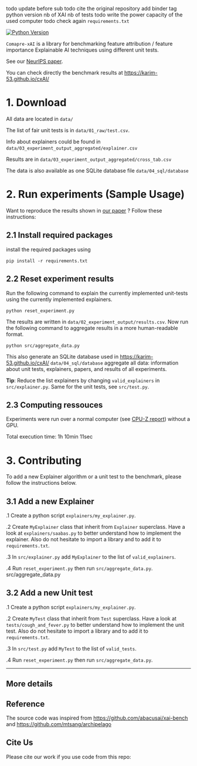 todo update before sub
todo cite the original repository
add binder tag
python version
nb of XAI nb of tests 
todo write the power capacity of the used computer 
todo check again `requirements.txt`

[![Python Version](https://img.shields.io/badge/python-v3.8.3-blue)]()

[//]: # (<p align="center"><img src="img/banner.svg" width=700 /></p>)

`Comapre-xAI` is a library for benchmarking feature attribution / feature importance Explainable AI techniques using different unit tests. 

See our [NeurIPS paper][arxiv].

You can check directly the benchmark results at https://karim-53.github.io/cxAI/

[//]: # (<p align="center"><img src="img/overview_figure.svg" width=700 /></p>)

# 1. Download
All data are located in `data/`

The list of fair unit tests is in `data/01_raw/test.csv`.

Info about explainers could be found in `data/03_experiment_output_aggregated/explainer.csv`

Results are in `data/03_experiment_output_aggregated/cross_tab.csv`

The data is also available as one SQLite database file `data/04_sql/database`

# 2. Run experiments (Sample Usage) 
Want to reproduce the results shown in [our paper][arxiv] ? Follow these instructions:
## 2.1 Install required packages

[//]: # (There is no specific requirements listed in `requirements.txt` you can run only a few unit tests and a few Explainer with a small set of packages. So just install what is needed on the go :&#41; )
[//]: # (`requirements.txt` contains a good start)
install the required packages using
```
pip install -r requirements.txt
```

## 2.2 Reset experiment results

Run the following command to explain the currently implemented unit-tests using the currently implemented explainers.

```
python reset_experiment.py
```
The results are written in `data/02_experiment_output/results.csv`.
Now run the following command to aggregate results in a more human-readable format.
```
python src/aggregate_data.py
```
This also generate an SQLite database used in https://karim-53.github.io/cxAI/
`data/04_sql/database` aggregate all data: information about unit tests, explainers, papers, and results of all experiments.

**Tip**: Reduce the list explainers by changing `valid_explainers` in `src/explainer.py`. Same for the unit tests, see `src/test.py`.

## 2.3 Computing ressouces
Experiments were run over a normal computer (see [CPU-Z report](https://karim-53.github.io/cxai/CPU-Z.html)) without a GPU.

Total execution time: 1h 10min 11sec


# 3. Contributing
To add a new Explainer algorithm or a unit test to the benchmark, please follow the instructions below.

## 3.1 Add a new Explainer

.1 Create a python script `explainers/my_explainer.py`.

.2 Create `MyExplainer` class that inherit from `Explainer` superclass. Have a look at `explainers/saabas.py` to better understand how to implement the explainer. Also do not hesitate to import a library and to add it to `requirements.txt`. 

.3 In `src/explainer.py` add `MyExplainer` to the list of `valid_explainers`.

.4 Run `reset_experiment.py` then run `src/aggregate_data.py`.
src/aggregate_data.py

## 3.2 Add a new Unit test

.1 Create a python script `explainers/my_explainer.py`.

.2 Create `MyTest` class that inherit from `Test` superclass. Have a look at `tests/cough_and_fever.py` to better understand how to implement the unit test. Also do not hesitate to import a library and to add it to `requirements.txt`. 

.3 In `src/test.py` add `MyTest` to the list of `valid_tests`.

.4 Run `reset_experiment.py` then run `src/aggregate_data.py`.


---

## More details

## Reference
The source code was inspired from https://github.com/abacusai/xai-bench and https://github.com/mtsang/archipelago
## Cite Us

Please cite our work if you use code from this repo:

```bibtex
 
```
[arxiv]: http://arxiv.org
